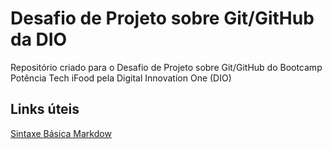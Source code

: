 # Desafio de Projeto sobre Git/GitHub da DIO
Repositório criado para o Desafio de Projeto sobre Git/GitHub do Bootcamp Potência Tech iFood pela Digital Innovation One (DIO)

## Links úteis
[Sintaxe Básica Markdow](https://www.markdownguide.org/basic-syntax/)
